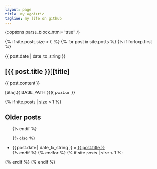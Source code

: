 ```yaml
---
layout: page
title: my egoistic
tagline: my life on github
---
```


{::options parse_block_html="true" /} 

{% if site.posts.size > 0 %}
{% for post in site.posts %}
{% if forloop.first %} 
<article >
<span class="label date">{{ post.date | date_to_string }}</span>


## [{{ post.title }}][title]

{{ post.content }}

[title]:{{ BASE_PATH }}{{ post.url }}


</article>
{% if site.posts | size > 1 %}
<h2>Older posts</h2>
<ul>
{% endif %}

{% else %}
<li><span class="label notice">{{ post.date | date_to_string }}</span> &raquo; <a href="{{ BASE_PATH }}{{ post.url }}">{{ post.title }}</a></li>
{% endif %}
{% endfor %}
{% if site.posts | size > 1 %}
</ul>
{% endif %}
{% endif %}
